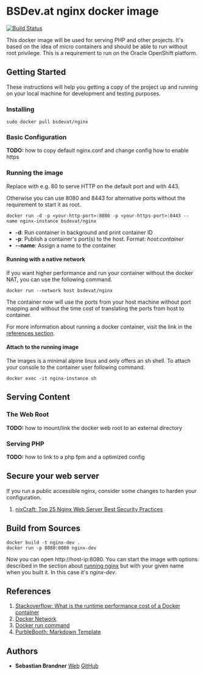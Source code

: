 # BSDev.at nginx docker image

[![Build Status](https://travis-ci.org/bsdevat/docker-nginx.svg?branch=master)](https://travis-ci.org/bsdevat/docker-nginx)

This docker image will be used for serving PHP and other projects.
It's based on the idea of micro containers and should be able to run without
root privilege. This is a requirement to run on the Oracle OpenShift platform.

## Getting Started

These instructions will help you getting a copy of the project up and running on
your local machine for development and testing purposes.

### Installing

```
sudo docker pull bsdevat/nginx
```

### Basic Configuration

**TODO:** how to copy default nginx.conf and change config
how to enable https

### Running the image

Replace *<your-http-port>* with e.g. 80 to serve HTTP on the default port and *<your-https-port>* with 443.

Otherwise you can use 8080 and 8443 for alternative ports without the requirement to start it as root.

```
docker run -d -p <your-http-port>:8080 -p <your-https-port>:8443 --name nginx-instance bsdevat/nginx
```
* **-d**: Run container in background and print container ID
* **-p**: Publish a container's port(s) to the host. Format: *host:container*
* **--name**: Assign a name to the container

#### Running with a native network

If you want higher performance and run your container without the docker NAT,
you can use the following command.

```
docker run --network host bsdevat/nginx
```
The container now will use the ports from your host machine without port mapping
and without the time cost of translating the ports from host to container.

For more information about running a docker container, visit the link in the
[references section](#references).

#### Attach to the running image

The images is a minimal alpine linux and only offers an sh shell.
To attach your console to the container user following command.

```
docker exec -it nginx-instance sh
```

## Serving Content

### The Web Root

**TODO:** how to mount/link the docker web root to an external directory

### Serving PHP

**TODO:** how to link to a php fpm and a optimized config

## Secure your web server

If you run a public accessible nginx, consider some changes to harden your
configuration.

1. [nixCraft: Top 25 Nginx Web Server Best Security Practices](https://www.cyberciti.biz/tips/linux-unix-bsd-nginx-webserver-security.html)


## Build from Sources

```
docker build -t nginx-dev .
docker run -p 8080:8080 nginx-dev
```

Now you can open http://host-ip:8080. You can start the image with options
described in the section about [running nginx](#running-the-image) but with
your given name when you built it. In this case it's *nginx-dev*.

## References

1. [Stackoverflow: What is the runtime performance cost of a Docker container](https://stackoverflow.com/questions/21889053/what-is-the-runtime-performance-cost-of-a-docker-container)
1. [Docker Network](https://docs.docker.com/network/host/)
1. [Docker run command](https://docs.docker.com/engine/reference/commandline/run/)
1. [PurbleBooth: Markdown Template](https://gist.github.com/PurpleBooth/109311bb0361f32d87a2)

## Authors
* **Sebastian Brandner** [Web](https://bsdev.at) [GitHub](https://github.com/sebastianbrandner)
